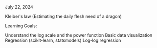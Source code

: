 July 22, 2024

Kleiber's law (Estimating the daily flesh need of a dragon)

Learning Goals:

Understand the log scale and the power function
Basic data visualization
Regression (scikit-learn, statsmodels)
Log-log regression

